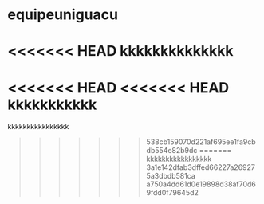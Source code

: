# equipeuniguacu
<<<<<<< HEAD
kkkkkkkkkkkkkk
=======
<<<<<<< HEAD
<<<<<<< HEAD
kkkkkkkkkkk
=======
kkkkkkkkkkkkkkkk
>>>>>>> 538cb159070d221af695ee1fa9cbdb554e82b9dc
=======
kkkkkkkkkkkkkkkkk
>>>>>>> 3a1e142dfab3dffed66227a269275a3dbdb581ca
>>>>>>> a750a4dd61d0e19898d38af70d69fdd0f79645d2
